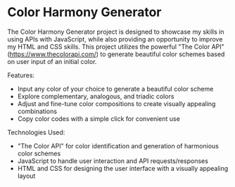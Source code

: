 # Color Harmony Generator
 The Color Harmony Generator project is designed to showcase my skills in using APIs with JavaScript, while also providing an opportunity to improve my HTML and CSS skills. This project utilizes the powerful "The Color API" (https://www.thecolorapi.com/) to generate beautiful color schemes based on user input of an initial color.

Features:
- Input any color of your choice to generate a beautiful color scheme
- Explore complementary, analogous, and triadic colors
- Adjust and fine-tune color compositions to create visually appealing combinations
- Copy color codes with a simple click for convenient use

Technologies Used:
- "The Color API" for color identification and generation of harmonious color schemes
- JavaScript to handle user interaction and API requests/responses
- HTML and CSS for designing the user interface with a visually appealing layout
